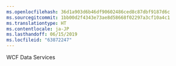 ```yaml
---
ms.openlocfilehash: 36d1a903d6b46df90602486ced8c87dbf9187d6c
ms.sourcegitcommit: 1bb00d2f4343e73ae8d58668f02297a3cf10a4c1
ms.translationtype: HT
ms.contentlocale: ja-JP
ms.lasthandoff: 06/15/2019
ms.locfileid: "63872247"
---
```

WCF Data Services